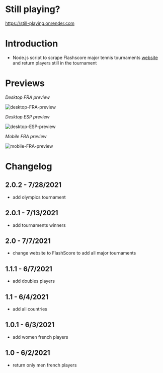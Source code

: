 # Still playing?

https://still-playing.onrender.com

# Introduction

- Node.js script to scrape Flashscore major tennis tournaments [website](https://www.flashscore.fr/tennis/) and return players still in the tournament

# Previews

*Desktop FRA preview*

![desktop-FRA-preview](https://user-images.githubusercontent.com/1529169/120884554-1b874f80-c5e4-11eb-945b-049bec8d7696.png)

*Desktop ESP preview*

![desktop-ESP-preview](https://user-images.githubusercontent.com/1529169/120884604-48d3fd80-c5e4-11eb-9070-20d9431fef99.png)

*Mobile FRA preview*

![mobile-FRA-preview](https://user-images.githubusercontent.com/1529169/120884623-59847380-c5e4-11eb-9c16-958f0ac74319.png)

# Changelog

## **2.0.2** - 7/28/2021
- add olympics tournament

## **2.0.1** - 7/13/2021
- add tournaments winners

## **2.0** - 7/7/2021
- change website to FlashScore to add all major tournaments

## **1.1.1** - 6/7/2021
- add doubles players

## **1.1** - 6/4/2021
- add all countries

## **1.0.1** - 6/3/2021
- add women french players

## **1.0** - 6/2/2021
- return only men french players